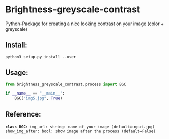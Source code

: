 # Brightness-greyscale-contrast
 Python-Package for creating a nice looking contrast on your image (color + greyscale)

## Install:
``
python3 setup.py install --user
``

## Usage:
```python
from brightness_greyscale_contrast.process import BGC

if __name__ == "__main__":
    BGC("img5.jpg", True) 
```

## Reference:
<strong>`class BGC:`</strong>
`img_url: string: name of your image (default=input.jpg)`
`show_img_after: bool: show image after the process (default=False)`